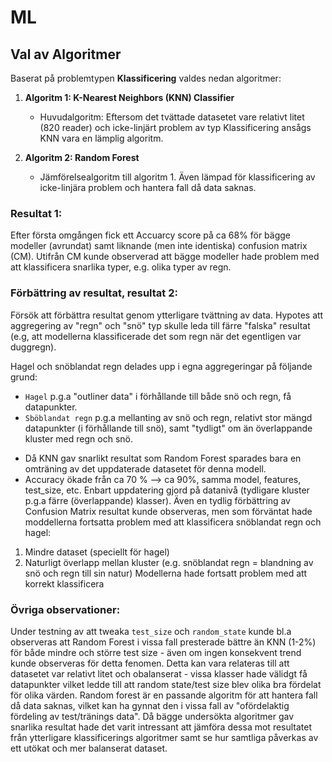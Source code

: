 # ML

## Val av Algoritmer

Baserat på problemtypen __Klassificering__ valdes nedan algoritmer:

1. __Algoritm 1: K-Nearest Neighbors (KNN) Classifier__

   - Huvudalgoritm: Eftersom det tvättade datasetet vare relativt litet (820 reader) och icke-linjärt problem av typ Klassificering ansågs KNN vara en lämplig algoritm.
2. __Algoritm 2: Random Forest__

   - Jämförelsealgoritm till algoritm 1. Även lämpad för klassificering av icke-linjära problem och hantera fall då data saknas.

### Resultat 1:

Efter första omgången fick ett Accuarcy score på ca 68% för bägge modeller (avrundat) samt liknande (men inte identiska) confusion matrix (CM). Utifrån CM kunde observerad att bägge modeller hade problem med att klassificera snarlika typer, e.g. olika typer av regn.


### Förbättring av resultat, resultat 2:

Försök att förbättra resultat genom ytterligare tvättning av data. Hypotes att aggregering av "regn" och "snö" typ skulle leda till färre "falska" resultat (e.g, att modellerna klassificerade det som regn när det egentligen var duggregn). 

Hagel och snöblandat regn delades upp i egna aggregeringar på följande grund:
- `Hagel` p.g.a "outliner data" i förhållande till både snö och regn, få datapunkter. 
- `Sböblandat regn` p.g.a mellanting av snö och regn, relativt stor mängd datapunkter (i förhållande till snö), samt "tydligt" om än överlappande kluster med regn och snö. 

* Då KNN gav snarlikt resultat som Random Forest sparades bara en omträning av det uppdaterade datasetet för denna modell.
* Accuracy ökade från ca 70 % --> ca 90%, samma model, features, test_size, etc. Enbart uppdatering gjord på datanivå (tydligare kluster p.g.a färre (överlappande) klasser). Även en tydlig förbättring av Confusion Matrix resultat kunde observeras, men som förväntat hade moddellerna fortsatta problem med att klassificera snöblandat regn och hagel:


1. Mindre dataset (speciellt för hagel)
2. Naturligt överlapp mellan kluster (e.g. snöblandat regn = blandning av snö och regn till sin natur) Modellerna hade fortsatt problem med att korrekt klassificera 


### Övriga observationer:

Under testning av att tweaka `test_size` och `random_state` kunde bl.a observeras att Random Forest i vissa fall presterade bättre än KNN (1-2%) för både mindre och större test size - även om ingen konsekvent trend kunde observeras för detta fenomen. Detta kan vara relateras till att datasetet var relativt litet och obalanserat - vissa klasser hade välidgt få datapunkter vilket ledde till att random state/test size blev olika bra fördelat för olika värden. Random forest är en passande algoritm för att hantera fall då data saknas, vilket kan ha gynnat den i vissa fall av "ofördelaktig fördeling av test/tränings data". Då bägge undersökta algoritmer gav snarlika resultat hade det varit intressant att jämföra dessa mot resultatet från ytterligare klassificerings algoritmer samt se hur samtliga påverkas av ett utökat och mer balanserat dataset.
